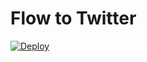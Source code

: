 Flow to Twitter
====

[![Deploy](https://www.herokucdn.com/deploy/button.png)](https://heroku.com/deploy)
